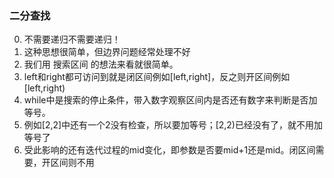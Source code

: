 ### 二分查找
0. 不需要递归不需要递归！
1. 这种思想很简单，但边界问题经常处理不好
2. 我们用 搜索区间 的想法来看就很简单。
3. left和right都可访问到就是闭区间例如[left,right]，反之则开区间例如[left,right)
4. while中是搜索的停止条件，带入数字观察区间内是否还有数字来判断是否加等号。
5. 例如[2,2]中还有一个2没有检查，所以要加等号；[2,2)已经没有了，就不用加等号了
6. 受此影响的还有迭代过程的mid变化，即参数是否要mid+1还是mid。闭区间需要，开区间则不用